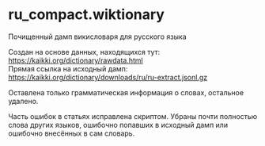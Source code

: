 # ru_compact.wiktionary

Почищенный дамп викисловаря для русского языка

Создан на основе данных, находящихся тут: https://kaikki.org/dictionary/rawdata.html</br>
Прямая ссылка на исходный дамп: https://kaikki.org/dictionary/downloads/ru/ru-extract.jsonl.gz

Оставлена только грамматическая информация о словах, остальное удалено.

Часть ошибок в статьях исправлена скриптом. Убраны почти полностью слова других языков, ошибочно попавших в исходный дамп или ошибочно внесённых в сам словарь.
